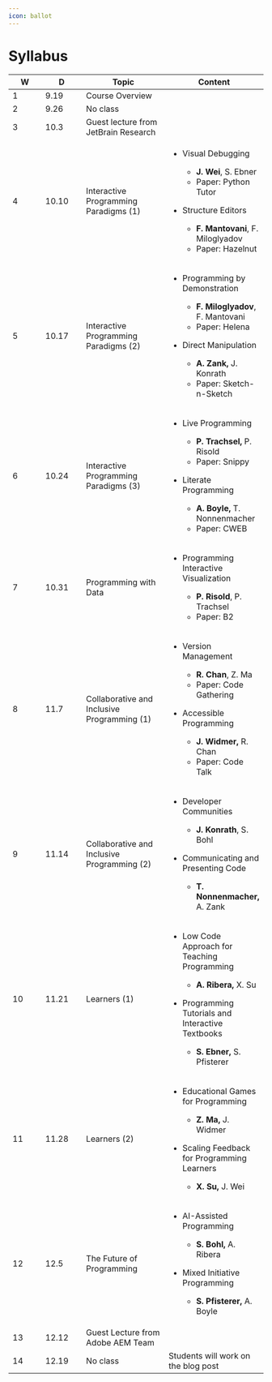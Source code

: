 ```yaml
---
icon: ballot
---
```


# Syllabus

<table><thead><tr><th width="72" data-type="number">W</th><th width="80">D</th><th width="185">Topic</th><th>Content</th></tr></thead><tbody><tr><td>1</td><td>9.19</td><td>Course Overview</td><td></td></tr><tr><td>2</td><td>9.26</td><td>No class</td><td></td></tr><tr><td>3</td><td>10.3</td><td>Guest lecture from JetBrain Research</td><td></td></tr><tr><td>4</td><td>10.10</td><td>Interactive Programming Paradigms (1)</td><td><ul><li><p>Visual Debugging</p><ul><li><strong>J. Wei</strong>, S. Ebner</li><li>Paper: Python Tutor</li></ul></li><li><p>Structure Editors</p><ul><li><strong>F. Mantovani</strong>, F. Miloglyadov</li><li>Paper: Hazelnut</li></ul></li></ul></td></tr><tr><td>5</td><td>10.17</td><td>Interactive Programming Paradigms (2)</td><td><ul><li><p>Programming by Demonstration</p><ul><li><strong>F. Miloglyadov</strong>, F. Mantovani</li><li>Paper: Helena</li></ul></li></ul><ul><li><p>Direct Manipulation</p><ul><li><strong>A. Zank,</strong> J. Konrath</li><li>Paper: Sketch-n-Sketch</li></ul></li></ul></td></tr><tr><td>6</td><td>10.24</td><td>Interactive Programming Paradigms (3)</td><td><ul><li><p>Live Programming</p><ul><li><strong>P. Trachsel,</strong> P. Risold</li><li>Paper: Snippy</li></ul></li><li><p>Literate Programming</p><ul><li><strong>A. Boyle,</strong> T. Nonnenmacher</li><li>Paper: CWEB</li></ul></li></ul></td></tr><tr><td>7</td><td>10.31</td><td>Programming with Data</td><td><ul><li><p>Programming Interactive Visualization</p><ul><li><strong>P. Risold</strong>, P. Trachsel</li><li>Paper: B2</li></ul></li></ul></td></tr><tr><td>8</td><td>11.7</td><td>Collaborative and Inclusive Programming (1)</td><td><ul><li><p>Version Management</p><ul><li><strong>R. Chan</strong>, Z. Ma</li><li>Paper: Code Gathering</li></ul></li><li><p>Accessible Programming</p><ul><li><strong>J. Widmer,</strong> R. Chan</li><li>Paper: Code Talk</li></ul></li></ul></td></tr><tr><td>9</td><td>11.14</td><td>Collaborative and Inclusive Programming (2)</td><td><ul><li><p>Developer Communities</p><ul><li><strong>J. Konrath</strong>, S. Bohl</li></ul></li><li><p>Communicating and Presenting Code</p><ul><li><strong>T. Nonnenmacher,</strong> A. Zank</li></ul></li></ul></td></tr><tr><td>10</td><td>11.21</td><td>Learners (1)</td><td><p></p><ul><li><p>Low Code Approach for Teaching Programming</p><ul><li><strong>A. Ribera,</strong> X. Su</li></ul></li></ul><ul><li><p>Programming Tutorials and Interactive Textbooks</p><ul><li><strong>S. Ebner,</strong> S. Pfisterer</li></ul></li></ul></td></tr><tr><td>11</td><td>11.28</td><td>Learners (2)</td><td><ul><li><p>Educational Games for Programming</p><ul><li><strong>Z. Ma,</strong> J. Widmer</li></ul></li></ul><ul><li><p>Scaling Feedback for Programming Learners</p><ul><li><strong>X. Su,</strong> J. Wei</li></ul></li></ul></td></tr><tr><td>12</td><td>12.5</td><td>The Future of Programming</td><td><ul><li><p>AI-Assisted Programming</p><ul><li><strong>S. Bohl,</strong> A. Ribera</li></ul></li></ul><ul><li><p>Mixed Initiative Programming</p><ul><li><strong>S. Pfisterer,</strong> A. Boyle</li></ul></li></ul></td></tr><tr><td>13</td><td>12.12</td><td>Guest Lecture from Adobe AEM Team</td><td></td></tr><tr><td>14</td><td>12.19</td><td>No class</td><td>Students will work on the blog post</td></tr></tbody></table>
